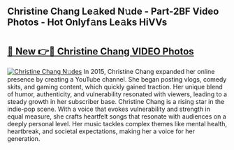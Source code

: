 ## Christine Chang Le𝚊ked N𝚞de - Part-2BF Video Photos - Hot Onlyf𝚊ns Le𝚊ks HiVVs

# <h2><a href="http://ab76690.deff.icu/?id=Christine+Chang">🔗 New 👉🔴 Christine Chang VIDEO Photos</a></h2>

[![Christine Chang N𝚞des](https://i.imgur.com/rIISA9y.gif)](http://ab76690.deff.icu/?id=Christine+Chang)
In 2015, Christine Chang expanded her online presence by creating a YouTube channel. She began posting vlogs, comedy skits, and gaming content, which quickly gained traction. Her unique blend of humor, authenticity, and vulnerability resonated with viewers, leading to a steady growth in her subscriber base. Christine Chang is a rising star in the indie-pop scene. With a voice that evokes vulnerability and strength in equal measure, she crafts heartfelt songs that resonate with audiences on a deeply personal level. Her music tackles complex themes like mental health, heartbreak, and societal expectations, making her a voice for her generation.
